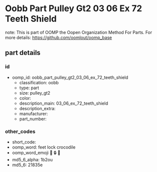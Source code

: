 # Oobb Part Pulley Gt2 03 06 Ex 72 Teeth Shield  

note: This is part of OOMP the Oopen Organization Method For Parts. For more details: https://github.com/oomlout/oomp_base

##  part details





### id
* oomp_id: oobb_part_pulley_gt2_03_06_ex_72_teeth_shield
  * classification: oobb
  * type: part
  * size: pulley_gt2
  * color: 
  * description_main: 03_06_ex_72_teeth_shield
  * description_extra: 
  * manufacturer: 
  * part_number: 

### other_codes
* short_code: 
* oomp_word: feet lock crocodile
* oomp_word_emoji :feet: :lock: :crocodile:
* md5_6_alpha: 1b2ou
* md5_6: 21835e